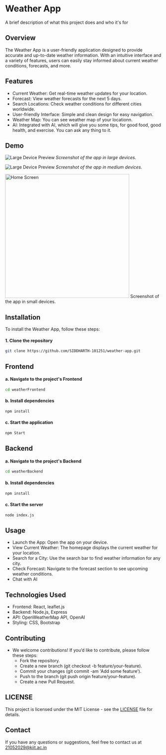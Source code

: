 # Weather App

A brief description of what this project does and who it's for

## Overview

The Weather App is a user-friendly application designed to provide accurate and up-to-date weather information. With an intuitive interface and a variety of features, users can easily stay informed about current weather conditions, forecasts, and more.

## Features

- Current Weather: Get real-time weather updates for your location.
- Forecast: View weather forecasts for the next 5 days.
- Search Locations: Check weather conditions for different cities worldwide.
- User-friendly Interface: Simple and clean design for easy navigation.
- Weather Map: You can see weather map of your locationn.
- AI: Integrated with AI, which will give you some tips, for good food, good health, and exercise. You can ask any thing to it.

## Demo

![Large Device Preview](screenshots/large.png)
_Screenshot of the app in large devices._

![Large Device Preview](screenshots/medium.png)
_Screenshot of the app in medium devices._

<img src="screenshots/small.png" alt="Home Screen" width="400">
Screenshot of the app in small devices.

## Installation

To install the Weather App, follow these steps:

#### 1. Clone the repository

```bash
git clone https://github.com/SIDDHARTH-101251/weather-app.git
```

## Frontend

#### a. Navigate to the project's Frontend

```bash
cd weatherFrontend
```

#### b. Install dependencies

```bash
npm install
```

#### c. Start the application

```bash
npm Start
```

## Backend

#### a. Navigate to the project's Backend

```bash
cd weatherBackend
```

#### b. Install dependencies

```bash
npm install
```

#### c. Start the server

```bash
node index.js
```

## Usage

- Launch the App: Open the app on your device.
- View Current Weather: The homepage displays the current weather for your location.
- Search for a City: Use the search bar to find weather information for any city.
- Check Forecast: Navigate to the forecast section to see upcoming weather conditions.
- Chat with AI

## Technologies Used

- Frontend: React, leaflet.js
- Backend: Node.js, Express
- API: OpenWeatherMap API, OpenAI
- Styling: CSS, Bootstrap

## Contributing

- We welcome contributions! If you’d like to contribute, please follow these steps:
  - Fork the repository.
  - Create a new branch (git checkout -b feature/your-feature).
  - Commit your changes (git commit -am 'Add some feature').
  - Push to the branch (git push origin feature/your-feature).
  - Create a new Pull Request.

## LICENSE

This project is licensed under the MIT License - see the [LICENSE](LICENSE) file for details.

## Contact

If you have any questions or suggestions, feel free to contact us at 21052029@kiit.ac.in
